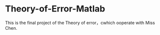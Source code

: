 # Theory-of-Error-Matlab

This is the final project of the Theory of error，cwhich ooperate with Miss Chen.
